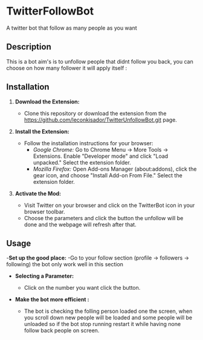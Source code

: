 # TwitterFollowBot
A twitter bot that follow as many people as you want

## Description

This is a bot aim's is to unfollow people that didnt follow you back, you can choose on how many follower it will apply itself :



## Installation

1. **Download the Extension:**
   - Clone this repository or download the extension from the https://github.com/leconkisador/TwitterUnfollowBot.git page.

2. **Install the Extension:**
   - Follow the installation instructions for your browser:
     - *Google Chrome:* Go to Chrome Menu → More Tools → Extensions. Enable "Developer mode" and click "Load unpacked." Select the extension folder.
     - *Mozilla Firefox:* Open Add-ons Manager (about:addons), click the gear icon, and choose "Install Add-on From File." Select the extension folder.

3. **Activate the Mod:**
   - Visit Twitter on your browser and click on the TwitterBot icon in your browser toolbar.
   - Choose the parameters and click the button the unfollow will be done and the webpage will refresh after that.

## Usage

-**Set up the good place:**
  -Go to your follow section (profile -> followers -> following) the bot only work well in this section

- **Selecting a Parameter:**
  - Click on the number you want click the button.

- **Make the bot more efficient :**
  - The bot is checking the folling person loaded one the screen, when you scroll down new people will be loaded and some people will be unloaded so if the bot stop running restart it while having none follow back people on screen.
